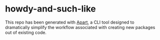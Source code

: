 # howdy-and-such-like
 This repo has been generated with [Apart](https://github.com/DDunc/apart), a CLI tool
		designed to dramatically simplify the workflow associated with creating new packages out of existing code.
			